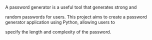 A password generator is a useful tool that generates strong and

random passwords for users. This project aims to create a
password generator application using Python, allowing users to

specify the length and complexity of the password.
